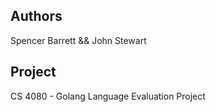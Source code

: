 ## Authors
Spencer Barrett && John Stewart


## Project

CS 4080 - Golang Language Evaluation Project


